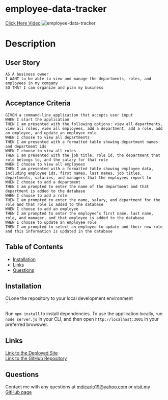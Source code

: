 # employee-data-tracker

[Click Here Video]()
![employee-data-tracker]()

# Description


## User Story
```
AS A business owner
I WANT to be able to view and manage the departments, roles, and employees in my company
SO THAT I can organize and plan my business
```

## Acceptance Criteria
```
GIVEN a command-line application that accepts user input
WHEN I start the application
THEN I am presented with the following options: view all departments, view all roles, view all employees, add a department, add a role, add an employee, and update an employee role
WHEN I choose to view all departments
THEN I am presented with a formatted table showing department names and department ids
WHEN I choose to view all roles
THEN I am presented with the job title, role id, the department that role belongs to, and the salary for that role
WHEN I choose to view all employees
THEN I am presented with a formatted table showing employee data, including employee ids, first names, last names, job titles, departments, salaries, and managers that the employees report to
WHEN I choose to add a department
THEN I am prompted to enter the name of the department and that department is added to the database
WHEN I choose to add a role
THEN I am prompted to enter the name, salary, and department for the role and that role is added to the database
WHEN I choose to add an employee
THEN I am prompted to enter the employee’s first name, last name, role, and manager, and that employee is added to the database
WHEN I choose to update an employee role
THEN I am prompted to select an employee to update and their new role and this information is updated in the database
```

## Table of Contents
- [Installation](#Installation)
- [Links](#Links)
- [Questions](#Questions)

## Installation
CLone the repository to your local development environment <br />
``

Run `npm install` to install dependencies. To use the application locally, run `node server.js` in your CLI, and then open `http://localhost:3001` in your preferred browswer. 


## Links
[Link to the Deployed Site]() <br />
[Link to the GitHub Repository]()


## Questions
Contact me with any questions at <mdicarlo19@yahoo.com> or [visit my GitHub page](https://github.com/marikadicarlo)